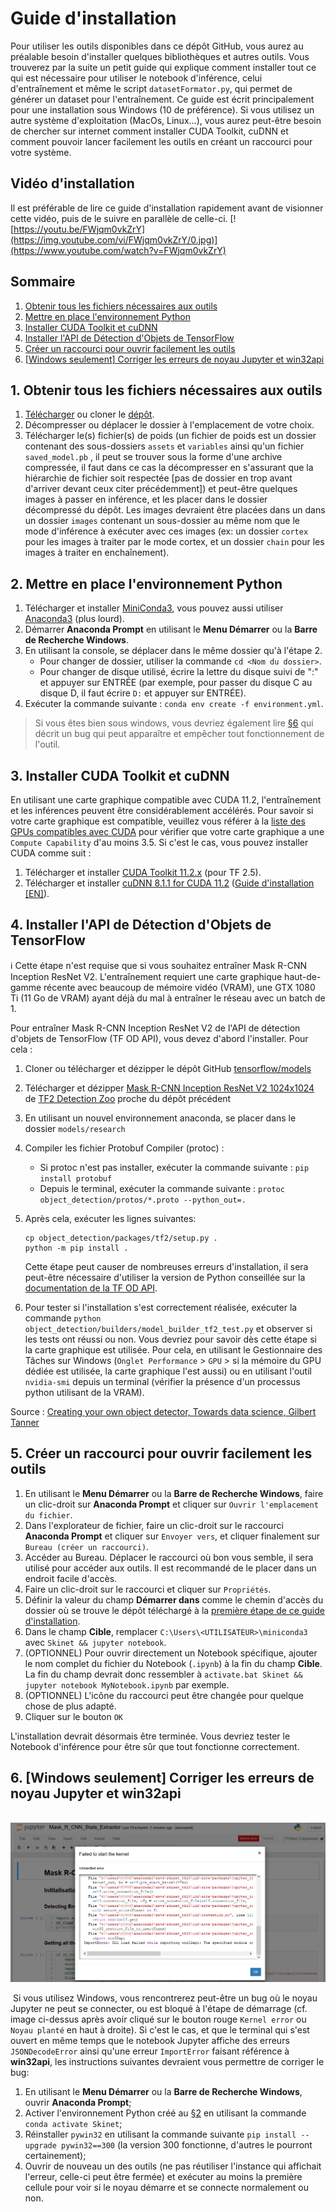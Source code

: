 # Guide d'installation

Pour utiliser les outils disponibles dans ce dépôt GitHub, vous aurez au préalable besoin d'installer quelques bibliothèques et autres outils. Vous trouverez par la suite un petit guide qui explique comment installer tout ce qui est nécessaire pour utiliser le notebook d'inférence, celui d'entraînement et même le script `datasetFormator.py`, qui permet de générer un dataset pour l'entraînement. Ce guide est écrit principalement pour une installation sous Windows (10 de préférence). Si vous utilisez un autre système d'exploitation (MacOs, Linux...), vous aurez peut-être besoin de chercher sur internet comment installer CUDA Toolkit, cuDNN et comment pouvoir lancer facilement les outils en créant un raccourci pour votre système.

## Vidéo d'installation
Il est préférable de lire ce guide d'installation rapidement avant de visionner cette vidéo, puis de le suivre en parallèle de celle-ci.
[![https://youtu.be/FWjqm0vkZrY](https://img.youtube.com/vi/FWjqm0vkZrY/0.jpg)](https://www.youtube.com/watch?v=FWjqm0vkZrY)

## Sommaire
1. [Obtenir tous les fichiers nécessaires aux outils](#1-obtenir-tous-les-fichiers-nécessaires-aux-outils)
2. [Mettre en place l'environnement Python](#2-mettre-en-place-lenvironnement-python)
3. [Installer CUDA Toolkit et cuDNN](#3-installer-cuda-toolkit-et-cudnn)
4. [Installer l'API de Détection d'Objets de TensorFlow](#4-installer-lapi-de-détection-dobjets-de-tensorflow)
5. [Créer un raccourci pour ouvrir facilement les outils](#5-cr%C3%A9er-un-raccourci-pour-ouvrir-facilement-les-outils)
6. [[Windows seulement] Corriger les erreurs de noyau Jupyter et win32api](#6-windows-seulement-corriger-les-erreurs-de-noyau-jupyter-et-win32api)

## 1. Obtenir tous les fichiers nécessaires aux outils
1. [Télécharger](../../../archive/refs/heads/stable.zip) ou cloner le [dépôt](../../../).
2. Décompresser ou déplacer le dossier à l'emplacement de votre choix.
3. Télécharger le(s) fichier(s) de poids (un fichier de poids est un dossier contenant des sous-dossiers `assets` et `variables` ainsi qu'un fichier `saved_model.pb` , il peut se trouver sous la forme d'une archive compressée, il faut dans ce cas la décompresser en s'assurant que la hiérarchie de fichier soit respectée [pas de dossier en trop avant d'arriver devant ceux citer précédemment]) et peut-être quelques images à passer en inférence, et les placer dans le dossier décompressé du dépôt. Les images devraient être placées dans un dans un dossier `images` contenant un sous-dossier au même nom que le mode d'inférence à exécuter avec ces images (ex: un dossier `cortex` pour les images à traiter par le mode cortex, et un dossier `chain` pour les images à traiter en enchaînement).

## 2. Mettre en place l'environnement Python
1. Télécharger et installer [MiniConda3](https://conda.io/en/latest/miniconda), vous pouvez aussi utiliser [Anaconda3](https://www.anaconda.com/products/individual#Downloads) (plus lourd).
2. Démarrer **Anaconda Prompt** en utilisant le **Menu Démarrer** ou la **Barre de Recherche Windows**.  
3. En utilisant la console, se déplacer dans le même dossier qu'à l'étape 2. 
    * Pour changer de dossier, utiliser la commande `cd <Nom du dossier>`.
    * Pour changer de disque utilisé, écrire la lettre du disque suivi de ":" et appuyer sur ENTRÉE (par exemple, pour passer du disque C au disque D, il faut écrire `D:` et appuyer sur ENTRÉE).  
4. Exécuter la commande suivante : `conda env create -f environment.yml`.

> Si vous êtes bien sous windows, vous devriez également lire [§6](#6-windows-seulement-corriger-les-erreurs-de-noyau-jupyter-et-win32api) qui décrit un bug qui peut apparaître et empêcher tout fonctionnement de l'outil.

## 3. Installer CUDA Toolkit et cuDNN
En utilisant une carte graphique compatible avec CUDA 11.2, l'entraînement et les inférences peuvent être considérablement accélérés. Pour savoir si votre carte graphique est compatible, veuillez vous référer à la [liste des GPUs compatibles avec CUDA](https://developer.nvidia.com/cuda-gpus) pour vérifier que votre carte graphique a une `Compute Capability` d'au moins 3.5. Si c'est le cas, vous pouvez installer CUDA comme suit : 

1. Télécharger et installer [CUDA Toolkit 11.2.x](https://developer.nvidia.com/cuda-toolkit-archive) (pour TF 2.5).
2. Télécharger et installer [cuDNN 8.1.1 for CUDA 11.2](https://developer.nvidia.com/rdp/cudnn-archive) ([Guide d'installation [EN]](https://docs.nvidia.com/deeplearning/cudnn/install-guide/index.html)).


## 4. Installer l'API de Détection d'Objets de TensorFlow
:information_source: Cette étape n'est requise que si vous souhaitez entraîner Mask R-CNN Inception ResNet V2. L'entraînement requiert une carte graphique haut-de-gamme récente avec beaucoup de mémoire vidéo (VRAM), une GTX 1080 Ti (11 Go de VRAM) ayant déjà du mal à entraîner le réseau avec un batch de 1.

Pour entraîner Mask R-CNN Inception ResNet V2 de l'API de détection d'objets de TensorFlow (TF OD API), vous devez d'abord l'installer. Pour cela : 

1. Cloner ou télécharger et dézipper le dépôt GitHub [tensorflow/models](https://github.com/tensorflow/models) 

2. Télécharger et dézipper [Mask R-CNN Inception ResNet V2 1024x1024](http://download.tensorflow.org/models/object_detection/tf2/20200711/mask_rcnn_inception_resnet_v2_1024x1024_coco17_gpu-8.tar.gz) de [TF2 Detection Zoo](https://github.com/tensorflow/models/blob/master/research/object_detection/g3doc/tf2_detection_zoo.md) proche du dépôt précédent

3. En utilisant un nouvel environnement anaconda, se placer dans le dossier `models/research` 

4. Compiler les fichier Protobuf Compiler (protoc) :
    * Si protoc n'est pas installer, exécuter la commande suivante : `pip install protobuf`
    * Depuis le terminal, exécuter la commande suivante : `protoc object_detection/protos/*.proto --python_out=.`

5. Après cela, exécuter les lignes suivantes:

    ```shell
    cp object_detection/packages/tf2/setup.py .
    python -m pip install .
    ```
    Cette étape peut causer de nombreuses erreurs d'installation, il sera peut-être nécessaire d'utiliser la version de Python conseillée sur la [documentation de la TF OD API](https://github.com/tensorflow/models/blob/master/research/object_detection/README.md).

6. Pour tester si l'installation s'est correctement réalisée, exécuter la commande  `python object_detection/builders/model_builder_tf2_test.py` et observer si les tests ont réussi ou non. Vous devriez pour savoir dès cette étape si la carte graphique est utilisée. Pour cela, en utilisant le Gestionnaire des Tâches sur Windows (`Onglet Performance` > `GPU` > si la mémoire du GPU dédiée est utilisée, la carte graphique l'est aussi) ou en utilisant l'outil `nvidia-smi` depuis un terminal (vérifier la présence d'un processus python utilisant de la VRAM).

Source : [Creating your own object detector, Towards data science, Gilbert Tanner](https://towardsdatascience.com/creating-your-own-object-detector-ad69dda69c85)

## 5. Créer un raccourci pour ouvrir facilement les outils
1. En utilisant le **Menu Démarrer** ou la **Barre de Recherche Windows**, faire un clic-droit sur **Anaconda Prompt** et cliquer sur `Ouvrir l'emplacement du fichier`.
2. Dans l'explorateur de fichier, faire un clic-droit sur le raccourci **Anaconda Prompt** et cliquer sur `Envoyer vers`, et cliquer finalement sur `Bureau (créer un raccourci)`.
3. Accéder au Bureau. Déplacer le raccourci où bon vous semble, il sera utilisé pour accéder aux outils. Il est recommandé de le placer dans un endroit facile d'accès.
4. Faire un clic-droit sur le raccourci et cliquer sur `Propriétés`.
5. Définir la valeur du champ **Démarrer dans** comme le chemin d'accès du dossier où se trouve le dépôt téléchargé à la [première étape de ce guide d'installation](#1-obtenir-tous-les-fichiers-nécessaires-aux-outils).
6. Dans le champ **Cible**, remplacer `C:\Users\<UTILISATEUR>\miniconda3` avec `Skinet && jupyter notebook`.
7. (OPTIONNEL) Pour ouvrir directement un Notebook spécifique, ajouter le nom complet du fichier du Notebook (`.ipynb`) à la fin du champ **Cible**. La fin du champ devrait donc ressembler à `activate.bat Skinet && jupyter notebook MyNotebook.ipynb` par exemple.
8. (OPTIONNEL) L'icône du raccourci peut être changée pour quelque chose de plus adapté.
9. Cliquer sur le bouton `OK`

L'installation devrait désormais être terminée. Vous devriez tester le Notebook d'inférence pour être sûr que tout fonctionne correctement.

## 6. [Windows seulement] Corriger les erreurs de noyau Jupyter et win32api

​	![bug du noyau Jupyter](img/jupyter_win32api_error.png)

​	Si vous utilisez Windows, vous rencontrerez peut-être un bug où le noyau Jupyter ne peut se connecter, ou est bloqué à l'étape de démarrage (cf. image ci-dessus après avoir cliqué sur le bouton rouge `Kernel error` ou `Noyau planté` en haut à droite). Si c'est le cas, et que le terminal qui s'est ouvert en même temps que le notebook Jupyter affiche des erreurs `JSONDecodeError` ainsi qu'une erreur `ImportError` faisant référence à **win32api**, les instructions suivantes devraient vous permettre de corriger le bug:

1. En utilisant le **Menu Démarrer** ou la **Barre de Recherche Windows**, ouvrir **Anaconda Prompt**;
2. Activer l'environnement Python créé au [§2](#2-mettre-en-place-lenvironnement-python) en utilisant la commande `conda activate Skinet`;
3. Réinstaller `pywin32` en utilisant la commande suivante `pip install --upgrade pywin32==300` (la version 300 fonctionne, d'autres le pourront certainement);
4. Ouvrir de nouveau un des outils (ne pas réutiliser l'instance qui affichait l'erreur, celle-ci peut être fermée) et exécuter au moins la première cellule pour voir si le noyau démarre et se connecte normalement ou non.

